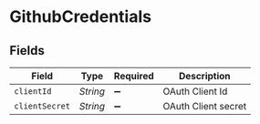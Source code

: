 # GithubCredentials


## Fields

| Field               | Type                | Required            | Description         |
| ------------------- | ------------------- | ------------------- | ------------------- |
| `clientId`          | *String*            | :heavy_minus_sign:  | OAuth Client Id     |
| `clientSecret`      | *String*            | :heavy_minus_sign:  | OAuth Client secret |